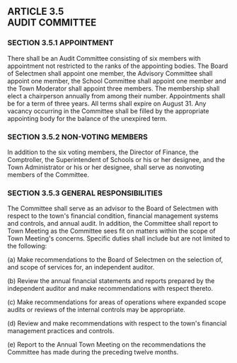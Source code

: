 ## ARTICLE 3.5<br/>AUDIT COMMITTEE

### SECTION 3.5.1 APPOINTMENT

There shall be an Audit Committee consisting of six members with
appointment not restricted to the ranks of the appointing bodies. The
Board of Selectmen shall appoint one member, the Advisory Committee
shall appoint one member, the School Committee shall appoint one member
and the Town Moderator shall appoint three members. The membership shall
elect a chairperson annually from among their number. Appointments shall
be for a term of three years. All terms shall expire on August 31. Any
vacancy occurring in the Committee shall be filled by the appropriate
appointing body for the balance of the unexpired term.

### SECTION 3.5.2 NON-VOTING MEMBERS

In addition to the six voting members, the Director of Finance, the
Comptroller, the Superintendent of Schools or his or her designee, and
the Town Administrator or his or her designee, shall serve as nonvoting
members of the Committee.

### SECTION 3.5.3 GENERAL RESPONSIBILITIES

The Committee shall serve as an advisor to the Board of Selectmen with
respect to the town's financial condition, financial management systems
and controls, and annual audit. In addition, the Committee shall report
to Town Meeting as the Committee sees fit on matters within the scope of
Town Meeting's concerns. Specific duties shall include but are not
limited to the following:

(a) Make recommendations to the Board of Selectmen
on the selection of, and scope of services for, an independent
auditor.

(b) Review the annual financial statements and
reports prepared by the independent auditor and
make recommendations with respect thereto.

(c) Make recommendations for areas of operations
where expanded scope audits or reviews of the
internal controls may be appropriate.

(d) Review and make recommendations with respect to
the town's financial management practices and
controls.

(e) Report to the Annual Town Meeting on the
recommendations the Committee has made during the
preceding twelve months.
